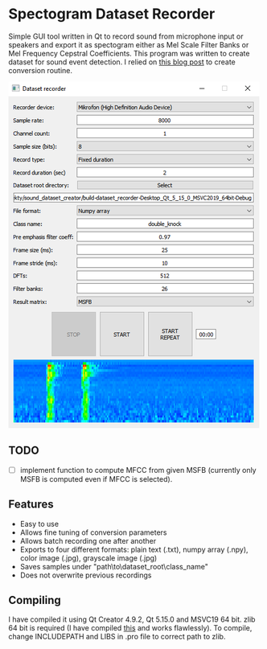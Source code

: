 # Spectogram Dataset Recorder
Simple GUI tool written in Qt to record sound from microphone input or speakers and export it as spectogram either as Mel Scale Filter Banks or Mel Frequency Cepstral Coefficients. This program was written to create dataset for sound event detection. I relied on [this blog post](https://haythamfayek.com/2016/04/21/speech-processing-for-machine-learning.html) to create conversion routine.

![alt text](https://github.com/Tai-Min/Spectogram-Dataset-Recorder/blob/master/recorder.jpg "Recorder image")

## TODO
- [ ] implement function to compute MFCC from given MSFB (currently only MSFB is computed even if MFCC is selected).

## Features
* Easy to use
* Allows fine tuning of conversion parameters
* Allows batch recording one after another
* Exports to four different formats: plain text (.txt), numpy array (.npy), color image (.jpg), grayscale image (.jpg)
* Saves samples under "path\to\dataset_root\class_name"
* Does not overwrite previous recordings

## Compiling
I have compiled it using Qt Creator 4.9.2, Qt 5.15.0 and MSVC19 64 bit. zlib 64 bit is required (I have compiled [this](https://github.com/kiyolee/zlib-win-build) and works flawlessly). To compile, change INCLUDEPATH and LIBS in .pro file to correct path to zlib. 
